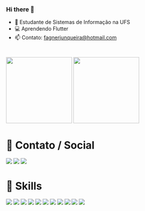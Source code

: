 ### Hi there 👋

- 🌱 Estudante de Sistemas de Informação na UFS
- 💻 Aprendendo Flutter
- 📫 Contato: fagnerjunqueira@hotmail.com
#
<div>
<img height="180em" src="https://github-readme-stats.vercel.app/api?username=fagnerjunqueira&count_private=true&show_icons=true">
<img height="180em" src="https://github-readme-stats.vercel.app/api/top-langs/?username=fagnerjunqueira&layout=compact">
</div>

<div>
  <h1>📱 Contato / Social</h1>
<a href="mailto:fagnerjunqueira@hotmail.com"><img src="https://img.shields.io/badge/Gmail-D14836?style=for-the-badge&logo=gmail&logoColor=white"></a>
<a href="https://twitter.com/sigaaUFSworking"><img src="https://img.shields.io/badge/Twitter-1DA1F2?style=for-the-badge&logo=twitter&logoColor=white"></a> 	
<a href="https://www.linkedin.com/in/fagnerjunqueira/"><img src="https://img.shields.io/badge/LinkedIn-0077B5?style=for-the-badge&logo=linkedin&logoColor=white"></a> 	
</div>

<div>
  <h1>🚀 Skills</h1>
  <img src="https://img.shields.io/badge/C-00599C?style=for-the-badge&logo=c&logoColor=white">
  <img src="https://img.shields.io/badge/C%2B%2B-00599C?style=for-the-badge&logo=c%2B%2B&logoColor=white">
  <img src="https://img.shields.io/badge/Python-3776AB?style=for-the-badge&logo=python&logoColor=white">
  <img src="https://img.shields.io/badge/HTML5-E34F26?style=for-the-badge&logo=html5&logoColor=white">
  <img src="https://img.shields.io/badge/CSS3-1572B6?style=for-the-badge&logo=css3&logoColor=white">
  <img src="https://img.shields.io/badge/JavaScript-F7DF1E?style=for-the-badge&logo=javascript&logoColor=black">
  <img src="https://img.shields.io/badge/Java-ED8B00?style=for-the-badge&logo=java&logoColor=white">
  <img src="https://img.shields.io/badge/PHP-777BB4?style=for-the-badge&logo=php&logoColor=white">
  <img src="https://img.shields.io/badge/Dart-0175C2?style=for-the-badge&logo=dart&logoColor=white">
  <img src="https://img.shields.io/badge/Flutter-02569B?style=for-the-badge&logo=flutter&logoColor=white">
  <img src="https://img.shields.io/badge/MySQL-00000F?style=for-the-badge&logo=mysql&logoColor=white">
</div>
